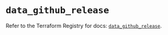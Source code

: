 # `data_github_release`

Refer to the Terraform Registry for docs: [`data_github_release`](https://registry.terraform.io/providers/integrations/github/6.0.0/docs/data-sources/release).

